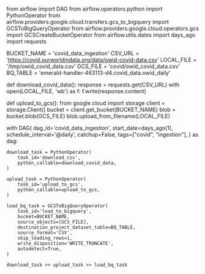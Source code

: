 from airflow import DAG
from airflow.operators.python import PythonOperator
from airflow.providers.google.cloud.transfers.gcs_to_bigquery import GCSToBigQueryOperator
from airflow.providers.google.cloud.operators.gcs import GCSCreateBucketOperator
from airflow.utils.dates import days_ago
import requests

BUCKET_NAME = 'covid_data_ingestion'
CSV_URL = 'https://covid.ourworldindata.org/data/owid-covid-data.csv'
LOCAL_FILE = '/tmp/owid_covid_data.csv'
GCS_FILE = 'covid/owid_covid_data.csv'
BQ_TABLE = 'emerald-handler-463113-d4.covid_data.owid_daily'

def download_covid_data():
    response = requests.get(CSV_URL)
    with open(LOCAL_FILE, 'wb') as f:
        f.write(response.content)

def upload_to_gcs():
    from google.cloud import storage
    client = storage.Client()
    bucket = client.get_bucket(BUCKET_NAME)
    blob = bucket.blob(GCS_FILE)
    blob.upload_from_filename(LOCAL_FILE)

with DAG(
    dag_id='covid_data_ingestion',
    start_date=days_ago(1),
    schedule_interval='@daily',
    catchup=False,
    tags=["covid", "ingestion"],
) as dag:

    download_task = PythonOperator(
        task_id='download_csv',
        python_callable=download_covid_data,
    )

    upload_task = PythonOperator(
        task_id='upload_to_gcs',
        python_callable=upload_to_gcs,
    )

    load_bq_task = GCSToBigQueryOperator(
        task_id='load_to_bigquery',
        bucket=BUCKET_NAME,
        source_objects=[GCS_FILE],
        destination_project_dataset_table=BQ_TABLE,
        source_format='CSV',
        skip_leading_rows=1,
        write_disposition='WRITE_TRUNCATE',
        autodetect=True,
    )

    download_task >> upload_task >> load_bq_task
